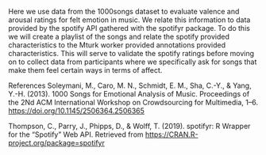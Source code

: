 Here we use data from the 1000songs dataset to evaluate valence and arousal ratings for felt emotion in music. We relate this information to data provided by the spotify API gathered with the spotifyr package. To do this we will create a playlist of the songs and relate the spotify provided characteristics to the Mturk worker provided annotations provided characteristics. This will serve to validate the spotify ratings before moving on to collect data from participants where we specifically ask for songs that make them feel certain ways in terms of affect.


<centre>References</centre>
Soleymani, M., Caro, M. N., Schmidt, E. M., Sha, C.-Y., & Yang, Y.-H. (2013). 1000 Songs for Emotional Analysis of Music. Proceedings of the 2Nd ACM International Workshop on Crowdsourcing for Multimedia, 1–6. https://doi.org/10.1145/2506364.2506365

Thompson, C., Parry, J., Phipps, D., & Wolff, T. (2019). spotifyr: R Wrapper for the “Spotify” Web API. Retrieved from https://CRAN.R-project.org/package=spotifyr
